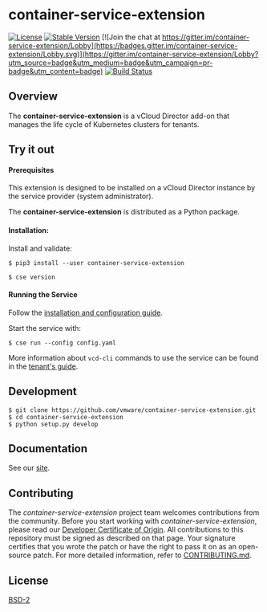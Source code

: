 # container-service-extension

[![License](https://img.shields.io/pypi/l/container-service-extension.svg)](https://pypi.python.org/pypi/container-service-extension) [![Stable Version](https://img.shields.io/pypi/v/container-service-extension.svg)](https://pypi.python.org/pypi/container-service-extension) [![Join the chat at https://gitter.im/container-service-extension/Lobby](https://badges.gitter.im/container-service-extension/Lobby.svg)](https://gitter.im/container-service-extension/Lobby?utm_source=badge&utm_medium=badge&utm_campaign=pr-badge&utm_content=badge) [![Build Status](https://img.shields.io/travis/vmware/container-service-extension.svg?style=flat)](https://travis-ci.org/vmware/container-service-extension/)

## Overview

The **container-service-extension** is a vCloud Director add-on that manages the life cycle of Kubernetes clusters for tenants.

## Try it out

#### Prerequisites

This extension is designed to be installed on a vCloud Director instance by the service provider (system administrator).

The **container-service-extension** is distributed as a Python package.

#### Installation:

Install and validate:

``` shell
$ pip3 install --user container-service-extension

$ cse version
```

#### Running the Service

Follow the [installation and configuration guide](https://vmware.github.io/container-service-extension/#installation).

Start the service with:

``` shell
$ cse run --config config.yaml
```

More information about `vcd-cli` commands to use the service can be found in the [tenant's guide](https://vmware.github.io/container-service-extension/#using-the-container-service).

## Development

``` shell
$ git clone https://github.com/vmware/container-service-extension.git
$ cd container-service-extension
$ python setup.py develop
```

## Documentation

See our [site](https://vmware.github.io/container-service-extension/).

## Contributing

The *container-service-extension* project team welcomes contributions from the community. Before you start working with *container-service-extension*, please read our [Developer Certificate of Origin](https://cla.vmware.com/dco). All contributions to this repository must be signed as described on that page. Your signature certifies that you wrote the patch or have the right to pass it on as an open-source patch. For more detailed information, refer to [CONTRIBUTING.md](CONTRIBUTING.md).

## License

[BSD-2](LICENSE.txt)

